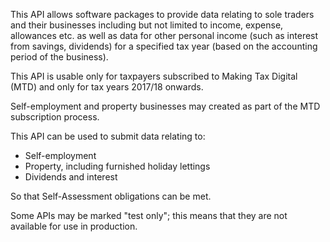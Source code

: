 This API allows software packages to provide data relating to sole traders and their businesses including but not limited to income, expense, allowances etc. as well as data for other personal income (such as interest from savings, dividends) for a specified tax year (based on the accounting period of the business).

This API is usable only for taxpayers subscribed to Making Tax Digital (MTD) and only for tax years 2017/18 onwards.

Self-employment and property businesses may created as part of the MTD subscription process.

This API can be used to submit data relating to:
* Self-employment
* Property, including furnished holiday lettings
* Dividends and interest

So that Self-Assessment obligations can be met.

Some APIs may be marked "test only"; this means that they are not available for use in production.
